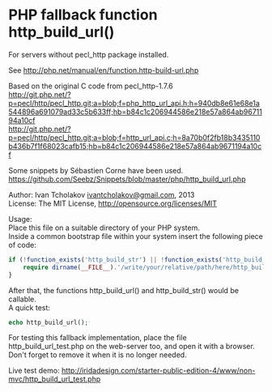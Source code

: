 PHP fallback function http_build_url()
======================================

For servers without pecl_http package installed.

See http://php.net/manual/en/function.http-build-url.php

Based on the original C code from pecl_http-1.7.6  
http://git.php.net/?p=pecl/http/pecl_http.git;a=blob;f=php_http_url_api.h;h=940db8e61e68e1a544896a691079ad33c5b633ff;hb=b84c1c206944586e218e57a864ab9671194a10cf  
http://git.php.net/?p=pecl/http/pecl_http.git;a=blob;f=http_url_api.c;h=8a70b0f2fb18b3435110b436b7f1f68023cafb15;hb=b84c1c206944586e218e57a864ab9671194a10cf

Some snippets by Sébastien Corne have been used.  
https://github.com/Seebz/Snippets/blob/master/php/http_build_url.php

Author: Ivan Tcholakov <ivantcholakov@gmail.com>, 2013  
License: The MIT License, http://opensource.org/licenses/MIT

Usage:  
Place this file on a suitable directory of your PHP system.  
Inside a common bootstrap file within your system insert the following piece of code:  

```php
if (!function_exists('http_build_str') || !function_exists('http_build_url')) {
    require dirname(__FILE__).'/write/your/relative/path/here/http_build_url.php';
}
```

After that, the functions http_build_url() and http_build_str() would be callable.  
A quick test:
```php
echo http_build_url();
```

For testing this fallback implementation, place the file http_build_url_test.php
on the web-server too, and open it with a browser. Don't forget to remove it when
it is no longer needed.

Live test demo: http://iridadesign.com/starter-public-edition-4/www/non-mvc/http_build_url_test.php
